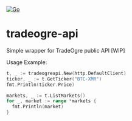 [![Go](https://github.com/jmjac/tradeogre-api/actions/workflows/go.yml/badge.svg)](https://github.com/jmjac/tradeogre-api/actions/workflows/go.yml)
# tradeogre-api

Simple wrapper for TradeOgre public API [WIP]

Usage Example:
```go
t, _ := tradeogreapi.New(http.DefaultClient)
ticker, _ := t.GetTicker("BTC-XMR")    
fmt.Println(ticker.Price)  

markets, _ := t.ListMarkets()
for _, market := range *markets {
  fmt.Println(market)
}    
```

